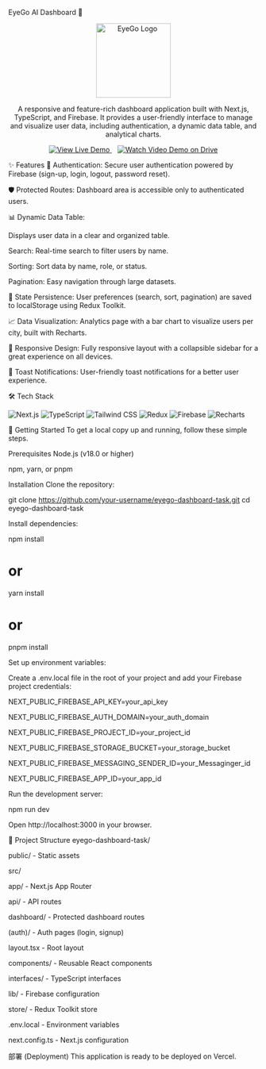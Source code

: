 EyeGo AI Dashboard 🚀
<p align="center">
<img src="https://i0.wp.com/eyego.ai/wp-content/uploads/2023/12/cropped-eyego-logo-png-1-1.png?fit=810%2C935&ssl=1" alt="EyeGo Logo" width="150">
</p>

<p align="center">
A responsive and feature-rich dashboard application built with Next.js, TypeScript, and Firebase. It provides a user-friendly interface to manage and visualize user data, including authentication, a dynamic data table, and analytical charts.
</p>

<p align="center">
<a href="https://eyego-dashboard-task.vercel.app/signup" target="_blank" rel="noopener noreferrer">
<img src="https://img.shields.io/badge/View_Live_Demo-0070f3?style=for-the-badge&logo=vercel&logoColor=white" alt="View Live Demo"/>
</a>
&nbsp;&nbsp;
<a href="https://drive.google.com/file/d/1r6aCSmEKBdjx2Doln8x7jNN9FYo4TuWX/view?usp=sharing" target="_blank" rel="noopener noreferrer">
<img src="https://img.shields.io/badge/Watch_on_Drive-4285F4?style=for-the-badge&logo=googledrive&logoColor=white" alt="Watch Video Demo on Drive"/>
</a>
</p>



✨ Features
🔐 Authentication: Secure user authentication powered by Firebase (sign-up, login, logout, password reset).

🛡️ Protected Routes: Dashboard area is accessible only to authenticated users.

📊 Dynamic Data Table:

Displays user data in a clear and organized table.

Search: Real-time search to filter users by name.

Sorting: Sort data by name, role, or status.

Pagination: Easy navigation through large datasets.

💾 State Persistence: User preferences (search, sort, pagination) are saved to localStorage using Redux Toolkit.

📈 Data Visualization: Analytics page with a bar chart to visualize users per city, built with Recharts.

📱 Responsive Design: Fully responsive layout with a collapsible sidebar for a great experience on all devices.

🔔 Toast Notifications: User-friendly toast notifications for a better user experience.

🛠️ Tech Stack
<p align="left">
<img src="https://img.shields.io/badge/Next.js-000000?style=for-the-badge&logo=nextdotjs&logoColor=white" alt="Next.js">
<img src="https://img.shields.io/badge/TypeScript-3178C6?style=for-the-badge&logo=typescript&logoColor=white" alt="TypeScript">
<img src="https://img.shields.io/badge/Tailwind_CSS-38B2AC?style=for-the-badge&logo=tailwind-css&logoColor=white" alt="Tailwind CSS">
<img src="https://img.shields.io/badge/Redux-764ABC?style=for-the-badge&logo=redux&logoColor=white" alt="Redux">
<img src="https://img.shields.io/badge/Firebase-FFCA28?style=for-the-badge&logo=firebase&logoColor=black" alt="Firebase">
<img src="https://img.shields.io/badge/Recharts-8884d8?style=for-the-badge" alt="Recharts">
</p>

🚀 Getting Started
To get a local copy up and running, follow these simple steps.

Prerequisites
Node.js (v18.0 or higher)

npm, yarn, or pnpm

Installation
Clone the repository:

git clone https://github.com/your-username/eyego-dashboard-task.git
cd eyego-dashboard-task

Install dependencies:

npm install
# or
yarn install
# or
pnpm install

Set up environment variables:

Create a .env.local file in the root of your project and add your Firebase project credentials:

NEXT_PUBLIC_FIREBASE_API_KEY=your_api_key

NEXT_PUBLIC_FIREBASE_AUTH_DOMAIN=your_auth_domain

NEXT_PUBLIC_FIREBASE_PROJECT_ID=your_project_id

NEXT_PUBLIC_FIREBASE_STORAGE_BUCKET=your_storage_bucket

NEXT_PUBLIC_FIREBASE_MESSAGING_SENDER_ID=your_Messaginger_id

NEXT_PUBLIC_FIREBASE_APP_ID=your_app_id

Run the development server:

npm run dev

Open http://localhost:3000 in your browser.

📂 Project Structure
eyego-dashboard-task/

public/ - Static assets

src/

app/ - Next.js App Router

api/ - API routes

dashboard/ - Protected dashboard routes

(auth)/ - Auth pages (login, signup)

layout.tsx - Root layout

components/ - Reusable React components

interfaces/ - TypeScript interfaces

lib/ - Firebase configuration

store/ - Redux Toolkit store

.env.local - Environment variables

next.config.ts - Next.js configuration

部署 (Deployment)
This application is ready to be deployed on Vercel.
